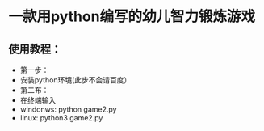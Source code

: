 # 一款用python编写的幼儿智力锻炼游戏
## 使用教程：
- 第一步：
- 安装python环境(此步不会请百度）
- 第二布：
- 在终端输入
- windonws: python game2.py
- linux: python3 game2.py
